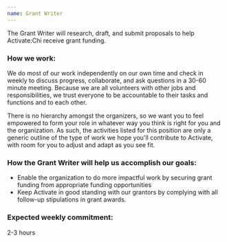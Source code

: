 ```yaml
---
name: Grant Writer
---
```


The Grant Writer will research, draft, and submit proposals to help Activate:Chi receive grant funding.

### How we work:

We do most of our work independently on our own time and check in weekly to discuss progress, collaborate, and ask questions in a 30-60 minute meeting. Because we are all volunteers with other jobs and responsibilities, we trust everyone to be accountable to their tasks and functions and to each other.

There is no hierarchy amongst the organizers, so we want you to feel empowered to form your role in whatever way you think is right for you and the organization. As such, the activities listed for this position are only a generic outline of the type of work we hope you'll contribute to Activate, with room for you to adjust and adapt as you see fit.

### How the Grant Writer will help us accomplish our goals:

- Enable the organization to do more impactful work by securing grant funding from appropriate funding opportunities
- Keep Activate in good standing with our grantors by complying with all follow-up stipulations in grant awards.

### Expected weekly commitment:

2-3 hours
